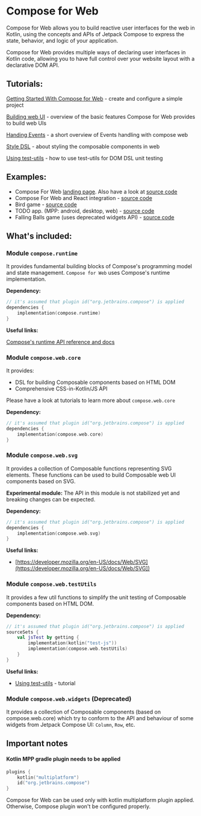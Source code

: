 # Compose for Web

Compose for Web allows you to build reactive user interfaces for the web in Kotlin, using the concepts and APIs of Jetpack Compose to express the state, behavior, and logic of your application.

Compose for Web provides multiple ways of declaring user interfaces in Kotlin code, allowing you to have full control over your website layout with a declarative DOM API.

## Tutorials:

[Getting Started With Compose for Web](Getting_Started/README.md) - create and configure a simple project

[Building web UI](Building_UI/README.md) - overview of the basic features Compose for Web provides to build web UIs

[Handing Events](Events_Handling/README.md) - a short overview of Events handling with compose web

[Style DSL](Style_Dsl/README.md) - about styling the composable components in web

[Using test-utils](Using_Test_Utils/README.md) - how to use test-utils for DOM DSL unit testing

## Examples:
- Compose For Web [landing page](https://compose-web.ui.pages.jetbrains.team/). Also have a look at [source code](https://github.com/JetBrains/compose-jb/tree/master/examples/web-landing)
- Compose For Web and React integration -  [source code](https://github.com/JetBrains/compose-jb/tree/master/examples/web-with-react)
- Bird game - [source code](https://github.com/JetBrains/compose-jb/tree/master/examples/web-compose-bird)
- TODO app. (MPP: android, desktop, web) - [source code](https://github.com/JetBrains/compose-jb/tree/master/examples/todoapp-lite)
- Falling Balls game (uses deprecated widgets API) - [source code](https://github.com/JetBrains/compose-jb/tree/master/examples/falling-balls-web)

## What's included:

### Module `compose.runtime`
It provides fundamental building blocks of Compose's programming model and state management.
`Compose for Web` uses Compose's runtime implementation.

**Dependency:**

``` kotlin
// it's assumed that plugin id("org.jetbrains.compose") is applied
dependencies {
    implementation(compose.runtime)
}
```

**Useful links:**

[Compose's runtime API reference and docs](https://developer.android.com/reference/kotlin/androidx/compose/runtime/package-summary)

### Module `compose.web.core`

It provides:
- DSL for building Composable components based on HTML DOM
- Comprehensive CSS-in-Kotlin/JS API

Please have a look at tutorials to learn more about `compose.web.core`

**Dependency:**

``` kotlin
// it's assumed that plugin id("org.jetbrains.compose") is applied
dependencies {
    implementation(compose.web.core)
}
```

### Module `compose.web.svg`

It provides a collection of Composable functions representing SVG elements.
These functions can be used to build Composable web UI components based on SVG.

**Experimental module:** The API in this module is not stabilized yet and breaking changes can be expected.

**Dependency:**

``` kotlin
// it's assumed that plugin id("org.jetbrains.compose") is applied
dependencies {
    implementation(compose.web.svg)
}
```

**Useful links:**
- [https://developer.mozilla.org/en-US/docs/Web/SVG](https://developer.mozilla.org/en-US/docs/Web/SVG])

### Module `compose.web.testUtils`
It provides a few util functions to simplify the unit testing of Composable components based on HTML DOM.

**Dependency:**

``` kotlin
// it's assumed that plugin id("org.jetbrains.compose") is applied
sourceSets {
    val jsTest by getting {
        implementation(kotlin("test-js"))
        implementation(compose.web.testUtils)
    }
}
```

**Useful links:**
- [Using test-utils](Using_Test_Utils/README.md) - tutorial

### Module `compose.web.widgets` (Deprecated)
It provides a collection of Composable components (based on compose.web.core) which try to conform to the API and behaviour of some widgets from Jetpack Compose UI:
`Column`, `Row`, etc.

## Important notes

#### Kotlin MPP gradle plugin needs to be applied
``` kotlin
plugins {
    kotlin("multiplatform")
    id("org.jetbrains.compose")
}
```
Compose for Web can be used only with kotlin multiplatform plugin applied. Otherwise, Compose plugin won't be configured properly. 

